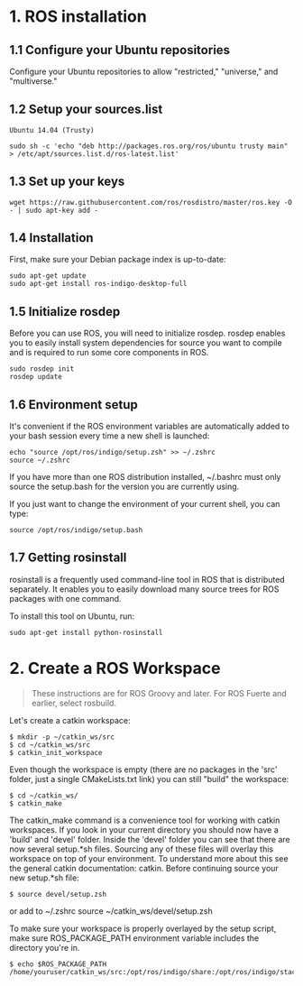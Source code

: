 # 1. ROS installation

## 1.1 Configure your Ubuntu repositories

Configure your Ubuntu repositories to allow "restricted," "universe," and "multiverse."  

## 1.2 Setup your sources.list

    Ubuntu 14.04 (Trusty)

    sudo sh -c 'echo "deb http://packages.ros.org/ros/ubuntu trusty main" > /etc/apt/sources.list.d/ros-latest.list'

## 1.3 Set up your keys

    wget https://raw.githubusercontent.com/ros/rosdistro/master/ros.key -O - | sudo apt-key add -

## 1.4 Installation

First, make sure your Debian package index is up-to-date:

    sudo apt-get update
    sudo apt-get install ros-indigo-desktop-full

## 1.5 Initialize rosdep

Before you can use ROS, you will need to initialize rosdep. rosdep enables you to easily install system dependencies for source you want to compile and is required to run some core components in ROS.

    sudo rosdep init
    rosdep update

## 1.6 Environment setup

It's convenient if the ROS environment variables are automatically added to your bash session every time a new shell is launched:

    echo "source /opt/ros/indigo/setup.zsh" >> ~/.zshrc
    source ~/.zshrc

If you have more than one ROS distribution installed, ~/.bashrc must only source the setup.bash for the version you are currently using.

If you just want to change the environment of your current shell, you can type:

    source /opt/ros/indigo/setup.bash

## 1.7 Getting rosinstall

rosinstall is a frequently used command-line tool in ROS that is distributed separately. It enables you to easily download many source trees for ROS packages with one command.

To install this tool on Ubuntu, run:

    sudo apt-get install python-rosinstall

# 2. Create a ROS Workspace

> These instructions are for ROS Groovy and later. For ROS Fuerte and earlier, select rosbuild. 

Let's create a catkin workspace:

    $ mkdir -p ~/catkin_ws/src
    $ cd ~/catkin_ws/src
    $ catkin_init_workspace

Even though the workspace is empty (there are no packages in the 'src' folder, just a single CMakeLists.txt link) you can still "build" the workspace:

    $ cd ~/catkin_ws/
    $ catkin_make

The catkin_make command is a convenience tool for working with catkin workspaces. If you look in your current directory you should now have a 'build' and 'devel' folder. Inside the 'devel' folder you can see that there are now several setup.*sh files. Sourcing any of these files will overlay this workspace on top of your environment. To understand more about this see the general catkin documentation: catkin. Before continuing source your new setup.*sh file:

    $ source devel/setup.zsh
or add to ~/.zshrc
    source ~/catkin_ws/devel/setup.zsh
    
To make sure your workspace is properly overlayed by the setup script, make sure ROS_PACKAGE_PATH environment variable includes the directory you're in.

    $ echo $ROS_PACKAGE_PATH
    /home/youruser/catkin_ws/src:/opt/ros/indigo/share:/opt/ros/indigo/stacks
